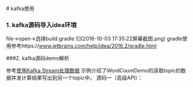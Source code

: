 [](https://www.jetbrains.com/help/idea/2016.2/gradle.html)# kafka使用


### 1. kafka源码导入idea环境


   file->open->选择build.gradle
   ![](2016-10-03 17:35:22屏幕截图.png)
   gradle使用参考https://www.jetbrains.com/help/idea/2016.2/gradle.html
   
   ###2. kafka源码demo解析
   
参考[使用Kafka Stream处理数据](http://www.orchome.com/300) 示例介绍了WordCountDemo的读取topic的数据并发计算结果写出到另一个topic中。
源码一（高级API）：
